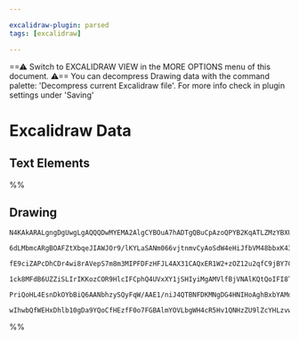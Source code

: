 ```yaml
---

excalidraw-plugin: parsed
tags: [excalidraw]

---
```

==⚠  Switch to EXCALIDRAW VIEW in the MORE OPTIONS menu of this document. ⚠== You can decompress Drawing data with the command palette: 'Decompress current Excalidraw file'. For more info check in plugin settings under 'Saving'


# Excalidraw Data

## Text Elements
%%
## Drawing
```compressed-json
N4KAkARALgngDgUwgLgAQQQDwMYEMA2AlgCYBOuA7hADTgQBuCpAzoQPYB2KqATLZMzYBXUtiRoIACyhQ4zZAHoFAc0JRJQgEYA6bGwC2CgF7N6hbEcK4OCtptbErHALRY8RMpWdx8Q1TdIEfARcZgRmBShcZQUebQAObQBmGjoghH0EDihmbgBtcDBQMBKIEm4IAAUAdlwABgBrAAkARUr8fGJ6eIAzACkhAFkANQArBoBHVJLIWEQKwOwojmVg

6dLMbmcARgBOAFZtXbqeJIAWJOr9/lKYLaSANm066vjtnmvCyAoSdW4eHiJfbVM48bbxK43SCSBCEZTSbjbK5HB4Qz4zCDWVbiVB1KEQZhQUhsBoIADCbHwbFIFQAxNsEAyGetIJpcNgGspiUIOMQKVSaRIidZmHBcIFsiyID1CB0AMqwNYSQQeKWE4mkgDqv0k/3x6pJCAVMCV6BV5Xx3PhHHCuTQ23xbDF2DUd3tdTxXwgXOEcAAksQ7ag8gBd

fE9ciZAPcDhCDr4wi8rAVepS7m8m3MIPFDFzHFJL4AX31CAQxER1W2+zOZ12u2qfC9jBY7C4aDB+ObrE4ADlOGJ/qizm99jwzgnmAARdJQMvcHoEML4zTCXkAUWCmWyQdj8a9QjgxFws/L9uqSXr8X2dVBuwe469RA4DRjcfw+KpHLnaAX+DChULcAwzoXA4DgBVjxxHNoBhTIKiIeEoHWBhCAQCgACF2U5dM+Upak6R6QiiOQ7ARAlKA/VnfQFQ

1ck8MFdB6UZZiSLIrIKKozCOR9HlcIFCphQ4UVxXY1jSHIyiMgAMVlfBjVNAlKQtQoIFI8T2Mk6iiUNbViD+dsblUtjsk0mjDXknFFNVQy1IkqiACVhGtW1ERs4yOIyAB5Z1XURD03PUkyqKkzgoCk3B9FlN1UHRSBbI04LQrlQgjBxHhPVKeKgoyAAVLAoAAQQQtt0GCHokICuyMgg0hCvEtgKBhXBT1QXd3xUrKPP0NdeQK+rGpCFrMX6sSqv0

PriQoHL4EsnDkOYbBiQ6AANbhzySQyFqW/AAE1/niJ4QTBNFDKMNgDG4HNIHoAghBxbYAMqhKMkc3jMyDCA5sMrkSGS1L/gyyAfuIBUEDgbhYu9UgSEGNhiAQHrcE0YIWt/JcVOB/l8LQK6IHQykhtIZQ2QACjBapqF4JFKfJym6m0fYAEopXshBlDjcUFmJ3AyaSPFeD5mnBdxBnmcejr3LM0lvKgVsdzfQyIwihBWaTaGVkur0siRlHuCJO78W

wIhwbQfWEHxDhlb10gDa9YQoCfHEzfF0o7FGBAlmYOVLbgWH4cR5Hv1QNHzZU9lZcYHLzvwTXcxmiowmCJZWylUjCQMab5jQNqPzYL9UcXUOMXwUJCuTyPo9fDoAPAYs6BlYJs0AwsgA
```
%%